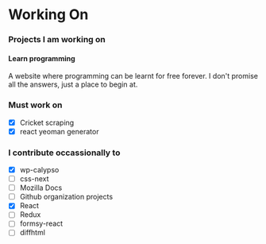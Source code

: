 # Working On

### Projects I am working on 

#### Learn programming
A website where programming can be learnt for free forever. I don't promise all the answers, just a place to begin at. 


### Must work on

- [x] Cricket scraping
- [x] react yeoman generator

### I contribute occassionally to

- [x] wp-calypso
- [ ] css-next
- [ ] Mozilla Docs
- [ ] Github organization projects
- [x] React
- [ ] Redux
- [ ] formsy-react
- [ ] diffhtml
